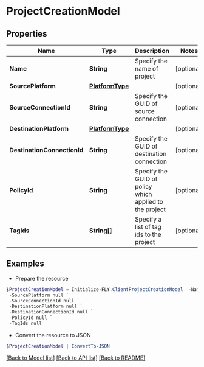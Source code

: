 # ProjectCreationModel
## Properties

Name | Type | Description | Notes
------------ | ------------- | ------------- | -------------
**Name** | **String** | Specify the name of project | [optional] 
**SourcePlatform** | [**PlatformType**](PlatformType.md) |  | [optional] 
**SourceConnectionId** | **String** | Specify the GUID of source connection | [optional] 
**DestinationPlatform** | [**PlatformType**](PlatformType.md) |  | [optional] 
**DestinationConnectionId** | **String** | Specify the GUID of destination connection | [optional] 
**PolicyId** | **String** | Specify the GUID of policy which applied to the project | [optional] 
**TagIds** | **String[]** | Specify a list of tag ids to the project | [optional] 

## Examples

- Prepare the resource
```powershell
$ProjectCreationModel = Initialize-FLY.ClientProjectCreationModel  -Name null `
 -SourcePlatform null `
 -SourceConnectionId null `
 -DestinationPlatform null `
 -DestinationConnectionId null `
 -PolicyId null `
 -TagIds null
```

- Convert the resource to JSON
```powershell
$ProjectCreationModel | ConvertTo-JSON
```

[[Back to Model list]](../README.md#documentation-for-models) [[Back to API list]](../README.md#documentation-for-api-endpoints) [[Back to README]](../README.md)
